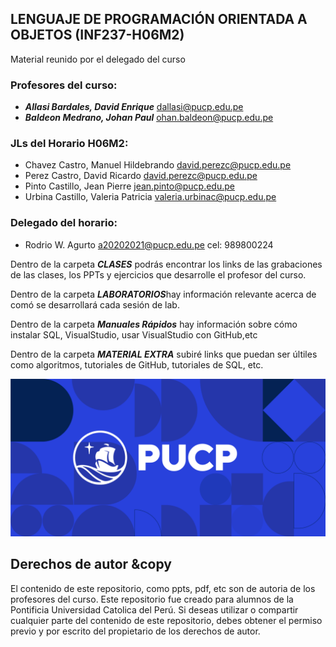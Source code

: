 ## LENGUAJE DE PROGRAMACIÓN ORIENTADA A OBJETOS (INF237-H06M2)


Material reunido por el delegado del curso


### Profesores del curso:
+  ***Allasi Bardales, David Enrique*** dallasi@pucp.edu.pe
+  ***Baldeon Medrano, Johan Paul***  ohan.baldeon@pucp.edu.pe

### JLs del Horario H06M2:
+ Chavez Castro, Manuel Hildebrando david.perezc@pucp.edu.pe
+ Perez Castro, David Ricardo david.perezc@pucp.edu.pe
+ Pinto Castillo, Jean Pierre jean.pinto@pucp.edu.pe
+ Urbina Castillo, Valeria Patricia valeria.urbinac@pucp.edu.pe

### Delegado del horario:
+ Rodrio W. Agurto a20202021@pucp.edu.pe cel: 989800224


Dentro de la carpeta ***CLASES*** podrás encontrar los links de las grabaciones de las clases, los PPTs y ejercicios que desarrolle el profesor del curso.


Dentro de la carpeta ***LABORATORIOS***hay información relevante acerca de comó se desarrollará cada sesión de lab.


Dentro de la carpeta ***Manuales Rápidos*** hay información sobre cómo instalar SQL, VisualStudio, usar VisualStudio con GitHub,etc


Dentro de la carpeta ***MATERIAL EXTRA*** subiré links que puedan ser últiles como algoritmos, tutoriales de GitHub, tutoriales de SQL, etc. 



![logo pucp](logo.png)

## Derechos de autor &copy

El contenido de este repositorio, como ppts, pdf, etc son de autoria de los profesores del curso.
Este repositorio fue creado para alumnos de la Pontificia Universidad Catolica del Perú.
Si deseas utilizar o compartir cualquier parte del contenido de este repositorio, debes obtener el permiso previo y por escrito del propietario de los derechos de autor.